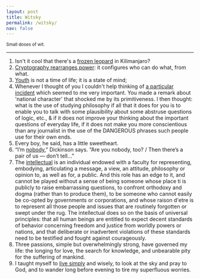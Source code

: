 ```yaml
---
layout: post
title: Witsky
permalink: /witsky/
nav: false
---
```


<small>
Small doses of wit.
</small>

---

1. Isn't it cool that there's a [frozen leopard](https://www.kilimanjaro-experience.com/amazing-story-kilimanjaros-frozen-leopard/) in Kilimanjaro?
2. [Cryptography rearranges power](https://eprint.iacr.org/2015/1162): it configures who can do what, from what.
3. [Youth](https://www.uab.edu/ullmanmuseum/) is not a time of life; it is a state of mind;
4. Whenever I thought of you I couldn't help thinking of [a particular incident](https://writing.upenn.edu/epc/authors/perloff/witt_intro.html) which seemed to me very important. You made a remark about 'national character' that shocked me by its primitiveness. I then thought: what is the use of studying philosophy if all that it does for you is to enable you to talk with some plausibility about some abstruse questions of logic, etc., & if it does not improve your thinking about the important questions of everyday life, if it does not make you more conscientious than any journalist in the use of the DANGEROUS phrases such people use for their own ends.
5. Every boy, he said, has a little sweetheart.
6. “I’m [nobody](https://www.nobelprize.org/prizes/literature/2020/gluck/lecture/),” Dickinson says. “Are you nobody, too? / Then there’s a pair of us — don’t tell…”
7. The [intellectual](https://www.bbc.co.uk/programmes/p00gxr1s) is an individual endowed with a faculty for representing, embodying, articulating a message, a view, an attitude, philosophy or opinion to, as well as for, a public. And this role has an edge to it, and cannot be played without a sense of being someone whose place ti is publicly to raise embarrassing questions, to confront orthodoxy and dogma (rather than to produce them), to be someone who cannot easily be co-opted by governments or corporations, and whose raison d'etre is to represent all those people and issues that are routinely forgotten or swept under the rug. The intellectual does so on the basis of universal principles: that all human beings are entitled to expect decent standards of behavior concerning freedom and justice from worldly powers or nations, and that deliberate or inadvertent violations of these standards need to be testified and fought against courageously.
8. Three passions, simple but overwhelmingly strong, have governed my life: the longing for love, the search for knowledge, and unbearable pity for the suffering of mankind.
9. I taught myself to [live simply](https://allpoetry.com/I-Taught-Myself-To-Live-Simply) and wisely, to look at the sky and pray to God, and to wander long before evening to tire my superfluous worries.
